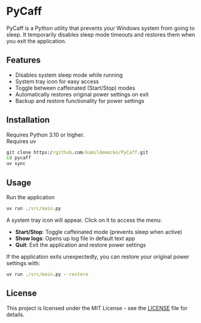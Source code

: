 # PyCaff

PyCaff is a Python utility that prevents your Windows system from going to sleep. It temporarily disables sleep mode timeouts and restores them when you exit the application.

## Features

- Disables system sleep mode while running
- System tray icon for easy access
- Toggle between caffeinated (Start/Stop) modes
- Automatically restores original power settings on exit
- Backup and restore functionality for power settings

## Installation

Requires Python 3.10 or higher.  
Requires uv  

```cmd
git clone https://github.com/kamildemocko/PyCaff.git
cd pycaff
uv sync
```

## Usage

Run the application

```cmd
uv run ./src/main.py
```

A system tray icon will appear. Click on it to access the menu:
- **Start/Stop**: Toggle caffeinated mode (prevents sleep when active)
- **Show logs**: Opens up log file in default text app
- **Quit**: Exit the application and restore power settings

If the application exits unexpectedly, you can restore your original power settings with:

```cmd
uv run ./src/main.py --restore
```

## License

This project is licensed under the MIT License - see the [LICENSE](LICENSE) file for details.